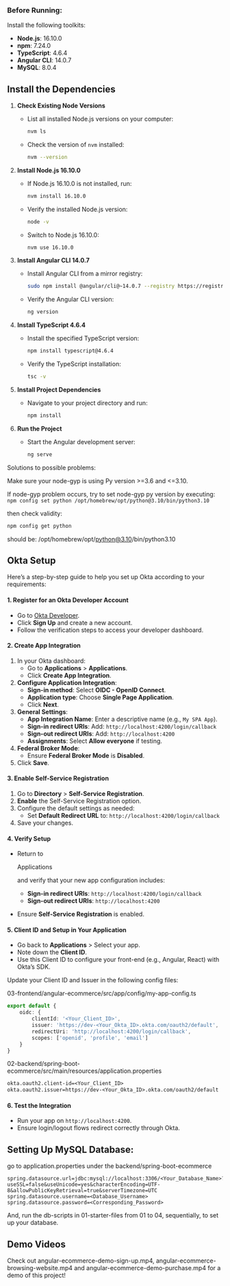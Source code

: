 ### **Before Running:**

Install the following toolkits:

- **Node.js**: 16.10.0
- **npm**: 7.24.0
- **TypeScript**: 4.6.4
- **Angular CLI**: 14.0.7
- **MySQL**: 8.0.4



## **Install the Dependencies**

1. **Check Existing Node Versions**

   - List all installed Node.js versions on your computer:

     ```bash
     nvm ls
     ```

   - Check the version of  `nvm` installed:

     ```bash
     nvm --version
     ```

2. **Install Node.js 16.10.0**

   - If Node.js 16.10.0 is not installed, run:

     ```bash
     nvm install 16.10.0
     ```

   - Verify the installed Node.js version:

     ```bash
     node -v
     ```

   - Switch to Node.js 16.10.0:

     ```bash
     nvm use 16.10.0
     ```

3. **Install Angular CLI 14.0.7**

   - Install Angular CLI from a mirror registry:

     ```bash
     sudo npm install @angular/cli@~14.0.7 --registry https://registry.npmmirror.com/
     ```

   - Verify the Angular CLI version:

     ```bash
     ng version
     ```

4. **Install TypeScript 4.6.4**

   - Install the specified TypeScript version:

     ```bash
     npm install typescript@4.6.4
     ```

   - Verify the TypeScript installation:

     ```bash
     tsc -v
     ```

5. **Install Project Dependencies**

   - Navigate to your project directory and run:

     ```bash
     npm install
     ```

6. **Run the Project**

   - Start the Angular development server:

     ```bash
     ng serve
     ```



Solutions to possible problems:

Make sure your node-gyp is using Py version >=3.6 and <=3.10.

If node-gyp problem occurs, try to set node-gyp py version by executing: `npm config set python /opt/homebrew/opt/python@3.10/bin/python3.10`

then check validity: 

```bash
npm config get python
```

should be: /opt/homebrew/opt/python@3.10/bin/python3.10



## Okta Setup

Here’s a step-by-step guide to help you set up Okta according to your requirements:

#### 1. **Register for an Okta Developer Account**

- Go to [Okta Developer](https://developer.okta.com/).
- Click **Sign Up** and create a new account.
- Follow the verification steps to access your developer dashboard.

#### 2. **Create App Integration**

1. In your Okta dashboard:
   - Go to **Applications** > **Applications**.
   - Click **Create App Integration**.
2. **Configure Application Integration**:
   - **Sign-in method**: Select **OIDC - OpenID Connect**.
   - **Application type**: Choose **Single Page Application**.
   - Click **Next**.
3. **General Settings**:
   - **App Integration Name**: Enter a descriptive name (e.g., `My SPA App`).
   - **Sign-in redirect URIs**:
      Add: `http://localhost:4200/login/callback`
   - **Sign-out redirect URIs**:
      Add: `http://localhost:4200`
   - **Assignments**: Select **Allow everyone** if testing.
4. **Federal Broker Mode**:
   - Ensure **Federal Broker Mode** is **Disabled**.
5. Click **Save**.

#### 3. **Enable Self-Service Registration**

1. Go to **Directory** > **Self-Service Registration**.
2. **Enable** the Self-Service Registration option.
3. Configure the default settings as needed:
   - Set **Default Redirect URL** to:
      `http://localhost:4200/login/callback`
4. Save your changes.

#### 4. **Verify Setup**

- Return to 

  Applications

   and verify that your new app configuration includes:

  - **Sign-in redirect URIs**: `http://localhost:4200/login/callback`
  - **Sign-out redirect URIs**: `http://localhost:4200`

- Ensure **Self-Service Registration** is enabled.

#### 5. **Client ID and Setup in Your Application**

- Go back to **Applications** > Select your app.
- Note down the **Client ID**.
- Use this Client ID to configure your front-end (e.g., Angular, React) with Okta’s SDK.

Update your Client ID and Issuer in the following config files:

03-frontend/angular-ecommerce/src/app/config/my-app-config.ts

```typescript
export default {
    oidc: {
        clientId: '<Your_Client_ID>',
        issuer: 'https://dev-<Your_Okta_ID>.okta.com/oauth2/default',
        redirectUri: 'http://localhost:4200/login/callback',
        scopes: ['openid', 'profile', 'email']
    }
}
```

02-backend/spring-boot-ecommerce/src/main/resources/application.properties

```txt
okta.oauth2.client-id=<Your_Client_ID>
okta.oauth2.issuer=https://dev-<Your_Okta_ID>.okta.com/oauth2/default
```



#### 6. **Test the Integration**

- Run your app on `http://localhost:4200`.
- Ensure login/logout flows redirect correctly through Okta.





## Setting Up MySQL Database:

go to application.properties under the backend/spring-boot-ecommerce

```
spring.datasource.url=jdbc:mysql://localhost:3306/<Your_Database_Name>?useSSL=false&useUnicode=yes&characterEncoding=UTF-8&allowPublicKeyRetrieval=true&serverTimezone=UTC
spring.datasource.username=<Database_Username>
spring.datasource.password=<Corresponding_Password>
```

And, run the db-scripts in 01-starter-files from 01 to 04, sequentially, to set up your database.


## Demo Videos
Check out angular-ecommerce-demo-sign-up.mp4, angular-ecommerce-browsing-website.mp4 and angular-ecommerce-demo-purchase.mp4 for a demo of this project!
